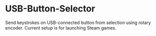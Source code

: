 # USB-Button-Selector
 Send keystrokes on USB-connected button from selection using rotary encoder. Current setup is for launching Steam games.
